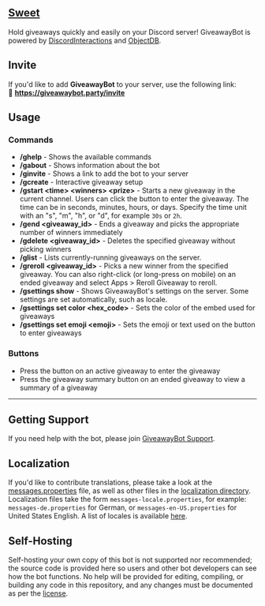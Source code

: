 
## [Sweet](https://discord.gg/K4jgjyxb)

Hold giveaways quickly and easily on your Discord server! GiveawayBot is powered by [DiscordInteractions](https://github.com/jagrosh/DiscordInteractions) and [ObjectDB](https://www.objectdb.com/).

## Invite
If you'd like to add **GiveawayBot** to your server, use the following link:<br>
🔗 **https://giveawaybot.party/invite**

## Usage
### Commands  
* **/ghelp** - Shows the available commands
* **/gabout** - Shows information about the bot
* **/ginvite** - Shows a link to add the bot to your server
* **/gcreate** - Interactive giveaway setup
* **/gstart \<time> \<winners> \<prize>** - Starts a new giveaway in the current channel. Users can click the button to enter the giveaway. The time can be in seconds, minutes, hours, or days. Specify the time unit with an "s", "m", "h", or "d", for example `30s` or `2h`.
* **/gend \<giveaway_id>** - Ends a giveaway and picks the appropriate number of winners immediately
* **/gdelete \<giveaway_id>** - Deletes the specified giveaway without picking winners
* **/glist** - Lists currently-running giveaways on the server.
* **/greroll \<giveaway_id>** - Picks a new winner from the specified giveaway. You can also right-click (or long-press on mobile) on an ended giveaway and select Apps > Reroll Giveaway to reroll.
* **/gsettings show** - Shows GiveawayBot's settings on the server. Some settings are set automatically, such as locale.
* **/gsettings set color \<hex_code>** - Sets the color of the embed used for giveaways
* **/gsettings set emoji \<emoji>** - Sets the emoji or text used on the button to enter giveaways

### Buttons  
* Press the button on an active giveaway to enter the giveaway
* Press the giveaway summary button on an ended giveaway to view a summary of a giveaway

---

## Getting Support
If you need help with the bot, please join [GiveawayBot Support](https://discord.gg/giveawaybot).

## Localization
If you'd like to contribute translations, please take a look at the [messages.properties](https://github.com/jagrosh/GiveawayBot/blob/master/src/main/resources/localization/messages.properties) file, as well as other files in the [localization directory](https://github.com/jagrosh/GiveawayBot/blob/master/src/main/resources/localization). Localization files take the form `messages-locale.properties`, for example: `messages-de.properties` for German, or `messages-en-US.properties` for United States English. A list of locales is available [here](https://discord.com/developers/docs/reference#locales).

## Self-Hosting
Self-hosting your own copy of this bot is not supported nor recommended; the source code is provided here so users and other bot developers can see how the bot functions. No help will be provided for editing, compiling, or building any code in this repository, and any changes must be documented as per the [license](https://github.com/jagrosh/GiveawayBot/blob/master/LICENSE).
